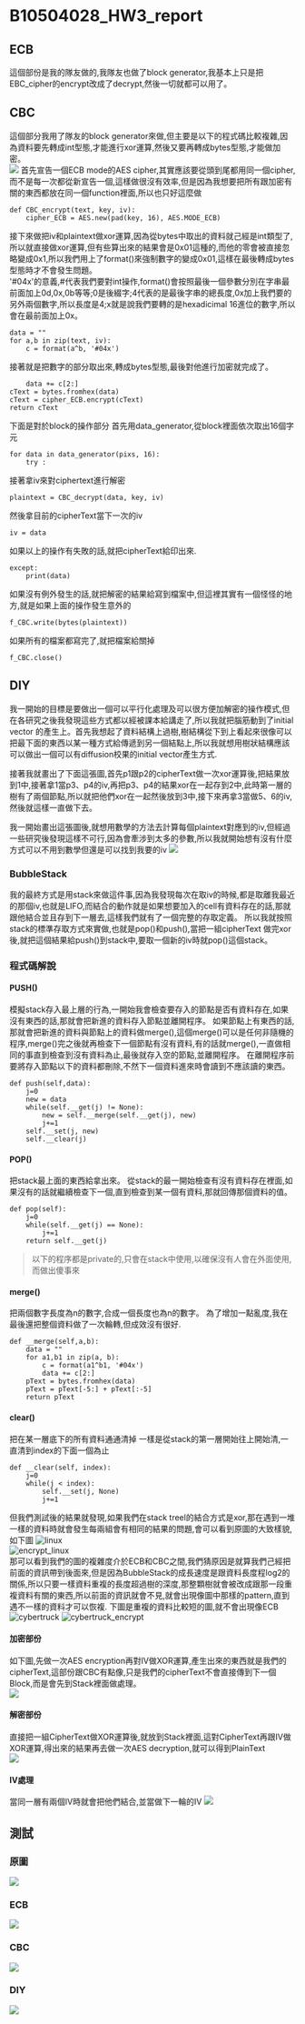 # B10504028_HW3_report
## ECB
這個部份是我的隊友做的,我隊友也做了block generator,我基本上只是把EBC_cipher的encrypt改成了decrypt,然後一切就都可以用了。
## CBC
這個部分我用了隊友的block generator來做,但主要是以下的程式碼比較複雜,因為資料要先轉成int型態,才能進行xor運算,然後又要再轉成bytes型態,才能做加密。  
![](https://i.imgur.com/QwDVzfL.png)
首先宣告一個ECB mode的AES cipher,其實應該要從頭到尾都用同一個cipher,而不是每一次都從新宣告一個,這樣做很沒有效率,但是因為我想要把所有跟加密有關的東西都放在同一個function裡面,所以也只好這麼做
```python=
def CBC_encrypt(text, key, iv):
    cipher_ECB = AES.new(pad(key, 16), AES.MODE_ECB)
```
接下來做把iv和plaintext做xor運算,因為從bytes中取出的資料就己經是int類型了,所以就直接做xor運算,但有些算出來的結果會是0x01這種的,而他的零會被直接忽略變成0x1,所以我們用上了format()來強制數字的變成0x01,這樣在最後轉成bytes型態時才不會發生問題。    
'#04x'的意義,#代表我們要對int操作,format()會按照最後一個參數分別在字串最前面加上0d,0x,0b等等;0是後綴字;4代表的是最後字串的總長度,0x加上我們要的另外兩個數字,所以長度是4;x就是說我們要轉的是hexadicimal 16進位的數字,所以會在最前面加上0x。
```python=
data = ""
for a,b in zip(text, iv):
    c = format(a^b, '#04x')
```
接著就是把數字的部分取出來,轉成bytes型態,最後對他進行加密就完成了。
```python=
    data += c[2:]
cText = bytes.fromhex(data)
cText = cipher_ECB.encrypt(cText)
return cText
```
下面是對於block的操作部分
首先用data_generator,從block裡面依次取出16個字元
```python=
for data in data_generator(pixs, 16): 
    try :
```
接著拿iv來對ciphertext進行解密
```python=
plaintext = CBC_decrypt(data, key, iv)
```
然後拿目前的cipherText當下一次的iv
```python=
iv = data
```
如果以上的操作有失敗的話,就把cipherText給印出來.
```python=
except:
    print(data)
```
如果沒有例外發生的話,就把解密的結果給寫到檔案中,但這裡其實有一個怪怪的地方,就是如果上面的操作發生意外的
```python=
f_CBC.write(bytes(plaintext))
```
如果所有的檔案都寫完了,就把檔案給關掉
```python=
f_CBC.close()
```
## DIY
我一開始的目標是要做出一個可以平行化處理及可以很方便加解密的操作模式,但在各研究之後我發現這些方式都以經被課本給講走了,所以我就把腦筋動到了initial vector 的產生上。首先我想起了資料結構上過樹,樹結構從下到上看起來很像可以把最下面的東西以某一種方式給傳遞到另一個結點上,所以我就想用樹狀結構應該可以做出一個可以有diffusion校果的initial vector產生方式.  

接著我就畫出了下面這張圖,首先p1跟p2的cipherText做一次xor運算後,把結果放到1中,接著拿1當p3、p4的iv,再把p3、p4的結果xor在一起存到2中,此時第一層的樹有了兩個節點,所以就把他們xor在一起然後放到3中,接下來再拿3當做5、6的iv,然後就這樣一直做下去。   

我一開始畫出這張圖後,就想用數學的方法去計算每個plaintext對應到的iv,但經過一些研究後發現這樣不可行,因為會牽涉到太多的參數,所以我就開始想有沒有什麼方式可以不用到數學但還是可以找到我要的iv
![](https://i.imgur.com/1z9chBq.png)
### BubbleStack
我的最終方式是用stack來做這件事,因為我發現每次在取iv的時候,都是取離我最近的那個iv,也就是LIFO,而結合的動作就是如果想要加入的cell有資料存在的話,那就跟他結合並且存到下一層去,這樣我們就有了一個完整的存取定義。
所以我就按照stack的標準存取方式來實做,也就是pop()和push(),當把一組cipherText 做完xor後,就把這個結果給push()到stack中,要取一個新的iv時就pop()這個stack。
### 程式碼解說
#### PUSH()
模擬stack存入最上層的行為,一開始我會檢查要存入的節點是否有資料存在,如果沒有東西的話,那就會把新進的資料存入節點並離開程序。
如果節點上有東西的話,那就會把新進的資料與節點上的資料做merge(),這個merge()可以是任何非隨機的程序,merge()完之後就再檢查下一個節點有沒有資料,有的話就merge(),一直做相同的事直到檢查到沒有資料為止,最後就存入空的節點,並離開程序。
在離開程序前要將存入節點以下的資料都刪除,不然下一個資料進來時會讀到不應該讀的東西。
```python=
def push(self,data):
    j=0
    new = data
    while(self.__get(j) != None):
        new = self.__merge(self.__get(j), new)
        j+=1
    self.__set(j, new)
    self.__clear(j)
```
#### POP()
把stack最上面的東西給拿出來。
從stack的最一開始檢查有沒有資料存在裡面,如果沒有的話就繼續檢查下一個,直到檢查到某一個有資料,那就回傳那個資料的值。
```python=
def pop(self):
    j=0
    while(self.__get(j) == None):
        j+=1
    return self.__get(j)
```
> 以下的程序都是private的,只會在stack中使用,以確保沒有人會在外面使用,而做出傻事來
#### merge()
把兩個數字長度為n的數字,合成一個長度也為n的數字。
為了增加一點亂度,我在最後還把整個資料做了一次輪轉,但成效沒有很好.
```python=
def __merge(self,a,b):
    data = ""
    for a1,b1 in zip(a, b):
        c = format(a1^b1, '#04x')
        data += c[2:]
    pText = bytes.fromhex(data)
    pText = pText[-5:] + pText[:-5]
    return pText
```

#### clear()
把在某一層底下的所有資料通通清掉
一樣是從stack的第一層開始往上開始清,一直清到index的下面一個為止
```python=
def __clear(self, index):
    j=0
    while(j < index):
        self.__set(j, None)
        j+=1
```

但我們測試後的結果就發現,如果我們在stack treel的結合方式是xor,那在遇到一堆一樣的資料時就會發生每兩組會有相同的結果的問題,會可以看到原圖的大致樣貌,如下圖
![linux](https://i.imgur.com/KiIl2YH.jpg)  
![encrypt_linux](https://i.imgur.com/Gmg1GzR.jpg)  
那可以看到我們的圖的複雜度介於ECB和CBC之間,我們猜原因是就算我們己經把前面的資訊帶到後面來,但是因為BubbleStack的成長速度是跟資料長度程log2的關係,所以只要一樣資料重複的長度超過樹的深度,那整顆樹就會被改成跟那一段重複資料有關的東西,所以前面的資訊就會不見,就會出現像圖中那樣的pattern,直到遇不一樣的資料才可以恢複.
下圖是重複的資料比較短的圖,就不會出現像ECB
![cybertruck](https://i.imgur.com/NErt4P8.jpg)
![cybertruck_encrypt](https://i.imgur.com/dmzGgiv.jpg)
#### 加密部份
如下圖,先做一次AES encryption再對IV做XOR運算,產生出來的東西就是我們的cipherText,這部份跟CBC有點像,只是我們的cipherText不會直接傳到下一個Block,而是會先到Stack裡面做處理。  
![](https://i.imgur.com/M93GWrL.png)
#### 解密部份
直接把一組CipherText做XOR運算後,就放到Stack裡面,這對CipherText再跟IV做XOR運算,得出來的結果再去做一次AES decryption,就可以得到PlainText  
![](https://i.imgur.com/sLOF6z1.png)
#### IV處理
當同一層有兩個IV時就會把他們結合,並當做下一輪的IV
![](https://i.imgur.com/1z9chBq.png)
## 測試
### 原圖
![](https://i.imgur.com/br8v5tm.jpg)
### ECB
![](https://i.imgur.com/sQ7wstQ.jpg)
### CBC
![](https://i.imgur.com/Kh0KeCu.jpg)
### DIY
![](https://i.imgur.com/zA9IFow.jpg)